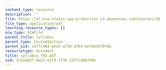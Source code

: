 ```yaml
---
content_type: resource
description: ''
file: https://ol-ocw-studio-app-production.s3.amazonaws.com/courses/16-622-experimental-projects-ii-fall-2003/5c8aab278a22e1fd3f3b1df51d467496_syllabus_f03.pdf
file_type: application/pdf
learning_resource_types: []
ocw_type: OCWFile
parent_title: Syllabus
parent_type: CourseSection
parent_uid: 1dffc484-eea7-af30-d763-6e76445f0f8b
resourcetype: Document
title: syllabus_f03.pdf
uid: 5c8aab27-8a22-e1fd-3f3b-1df51d467496
---
```

